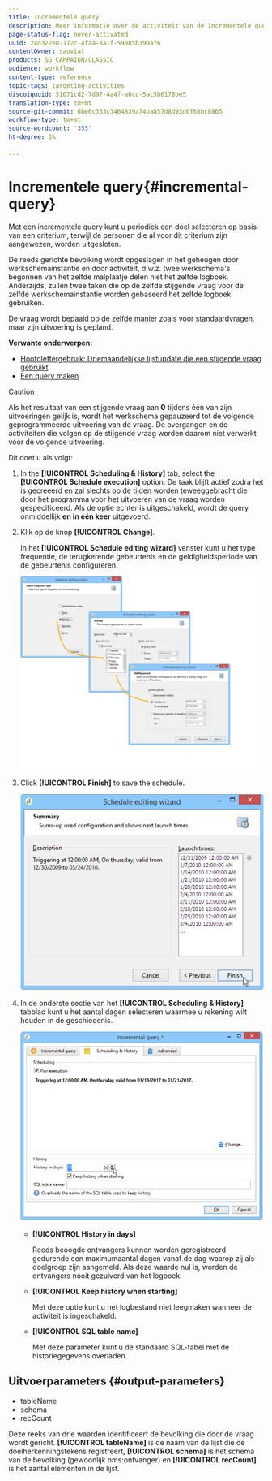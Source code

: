 ```yaml
---
title: Incrementele query
description: Meer informatie over de activiteit van de Incrementele queryworkflow
page-status-flag: never-activated
uuid: 24d322e8-172c-4faa-8a1f-59085b390a76
contentOwner: sauviat
products: SG_CAMPAIGN/CLASSIC
audience: workflow
content-type: reference
topic-tags: targeting-activities
discoiquuid: 31071cd2-7d97-4a4f-a6cc-5ac5b6178be5
translation-type: tm+mt
source-git-commit: 6be6c353c3464839a74ba857d8d93d0f68bc8865
workflow-type: tm+mt
source-wordcount: '355'
ht-degree: 3%

---
```



# Incrementele query{#incremental-query}

Met een incrementele query kunt u periodiek een doel selecteren op basis van een criterium, terwijl de personen die al voor dit criterium zijn aangewezen, worden uitgesloten.

De reeds gerichte bevolking wordt opgeslagen in het geheugen door werkschemainstantie en door activiteit, d.w.z. twee werkschema&#39;s begonnen van het zelfde malplaatje delen niet het zelfde logboek. Anderzijds, zullen twee taken die op de zelfde stijgende vraag voor de zelfde werkschemainstantie worden gebaseerd het zelfde logboek gebruiken.

De vraag wordt bepaald op de zelfde manier zoals voor standaardvragen, maar zijn uitvoering is gepland.

**Verwante onderwerpen:**

* [Hoofdlettergebruik: Driemaandelijkse lijstupdate die een stijgende vraag gebruikt](../../workflow/using/quarterly-list-update.md)
* [Een query maken](../../workflow/using/query.md#creating-a-query)

>[!CAUTION]
>
>Als het resultaat van een stijgende vraag aan **0** tijdens één van zijn uitvoeringen gelijk is, wordt het werkschema gepauzeerd tot de volgende geprogrammeerde uitvoering van de vraag. De overgangen en de activiteiten die volgen op de stijgende vraag worden daarom niet verwerkt vóór de volgende uitvoering.

Dit doet u als volgt:

1. In the **[!UICONTROL Scheduling & History]** tab, select the **[!UICONTROL Schedule execution]** option. De taak blijft actief zodra het is gecreeerd en zal slechts op de tijden worden teweeggebracht die door het programma voor het uitvoeren van de vraag worden gespecificeerd. Als de optie echter is uitgeschakeld, wordt de query onmiddellijk **en in één keer** uitgevoerd.
1. Klik op de knop **[!UICONTROL Change]**.

   In het **[!UICONTROL Schedule editing wizard]** venster kunt u het type frequentie, de terugkerende gebeurtenis en de geldigheidsperiode van de gebeurtenis configureren.

   ![](assets/s_user_segmentation_wizard_11.png)

1. Click **[!UICONTROL Finish]** to save the schedule.

   ![](assets/s_user_segmentation_wizard_valid.png)

1. In de onderste sectie van het **[!UICONTROL Scheduling & History]** tabblad kunt u het aantal dagen selecteren waarmee u rekening wilt houden in de geschiedenis.

   ![](assets/edit_request_inc.png)

   * **[!UICONTROL History in days]**

      Reeds beoogde ontvangers kunnen worden geregistreerd gedurende een maximumaantal dagen vanaf de dag waarop zij als doelgroep zijn aangemeld. Als deze waarde nul is, worden de ontvangers nooit gezuiverd van het logboek.

   * **[!UICONTROL Keep history when starting]**

      Met deze optie kunt u het logbestand niet leegmaken wanneer de activiteit is ingeschakeld.

   * **[!UICONTROL SQL table name]**

      Met deze parameter kunt u de standaard SQL-tabel met de historiegegevens overladen.

## Uitvoerparameters {#output-parameters}

* tableName
* schema
* recCount

Deze reeks van drie waarden identificeert de bevolking die door de vraag wordt gericht. **[!UICONTROL tableName]** is de naam van de lijst die de doelherkenningstekens registreert, **[!UICONTROL schema]** is het schema van de bevolking (gewoonlijk nms:ontvanger) en **[!UICONTROL recCount]** is het aantal elementen in de lijst.
